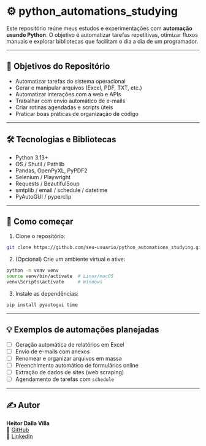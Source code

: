 # ⚙️ python_automations_studying

Este repositório reúne meus estudos e experimentações com **automação usando Python**. O objetivo é automatizar tarefas repetitivas, otimizar fluxos manuais e explorar bibliotecas que facilitam o dia a dia de um programador.

---

## 📌 Objetivos do Repositório

- Automatizar tarefas do sistema operacional
- Gerar e manipular arquivos (Excel, PDF, TXT, etc.)
- Automatizar interações com a web e APIs
- Trabalhar com envio automático de e-mails
- Criar rotinas agendadas e scripts úteis
- Praticar boas práticas de organização de código

---

## 🛠️ Tecnologias e Bibliotecas

- Python 3.13+
- OS / Shutil / Pathlib
- Pandas, OpenPyXL, PyPDF2
- Selenium / Playwright
- Requests / BeautifulSoup
- smtplib / email / schedule / datetime
- PyAutoGUI / pyperclip

---

## 🚀 Como começar

1. Clone o repositório:
```bash
git clone https://github.com/seu-usuario/python_automations_studying.git
```

2. (Opcional) Crie um ambiente virtual e ative:
```bash
python -m venv venv
source venv/bin/activate  # Linux/macOS
venv\Scripts\activate     # Windows
```

3. Instale as dependências:
```bash
pip install pyautogui time
```

---

## 💡 Exemplos de automações planejadas

- [ ] Geração automática de relatórios em Excel
- [ ] Envio de e-mails com anexos
- [ ] Renomear e organizar arquivos em massa
- [ ] Preenchimento automático de formulários online
- [ ] Extração de dados de sites (web scraping)
- [ ] Agendamento de tarefas com `schedule`

---

## ✍️ Autor

**Heitor Dalla Villa**  
🔗 [GitHub](https://github.com/heitordalla)  
🔗 [LinkedIn](https://www.linkedin.com/in/heitordallavilla)  
